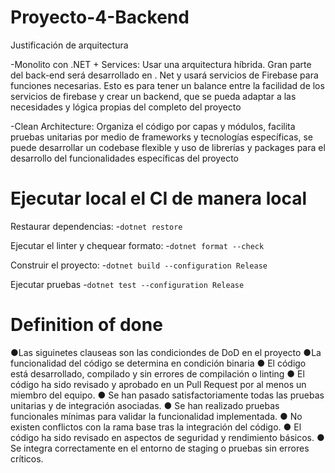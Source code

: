 # Proyecto-4-Backend

Justificación de arquitectura

-Monolito con .NET + Services: Usar una arquitectura híbrida. Gran parte del back-end será desarrollado en . Net y usará servicios de Firebase para funciones necesarias. Esto es para tener un balance entre la facilidad de los servicios de firebase y crear un backend, que se pueda adaptar a las necesidades y lógica propias del completo del proyecto

-Clean Architecture: Organiza el código por capas y módulos, facilita pruebas unitarias por medio de frameworks y tecnologías específicas, se puede desarrollar un codebase flexible y uso de librerías y packages para el desarrollo	del funcionalidades específicas del proyecto




# Ejecutar local el CI de manera local


Restaurar dependencias:
-`dotnet restore`


Ejecutar el linter y chequear formato:
-`dotnet format --check`


Construir el proyecto:
-`dotnet build --configuration Release`


Ejecutar pruebas
-`dotnet test --configuration Release`


# Definition of done
●Las siguinetes clauseas son las condiciondes de DoD en el proyecto
●La funcionalidad del código se determina en condición binaria 
● El código está desarrollado, compilado y sin errores de compilación o linting 
● El código ha sido revisado y aprobado en un Pull Request por al menos un 
miembro del equipo. 
● Se han pasado satisfactoriamente todas las pruebas unitarias y de 
integración asociadas. 
● Se han realizado pruebas funcionales mínimas para validar la funcionalidad 
implementada. 
● No existen conflictos con la rama base tras la integración del código. 
● El código ha sido revisado en aspectos de seguridad y rendimiento básicos. 
● Se integra correctamente en el entorno de staging o pruebas sin errores 
críticos. 
